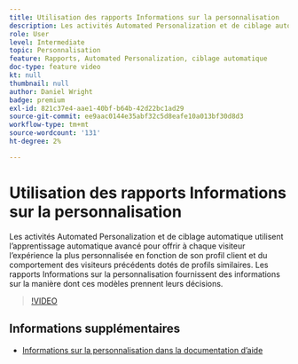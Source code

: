 ```yaml
---
title: Utilisation des rapports Informations sur la personnalisation
description: Les activités Automated Personalization et de ciblage automatique utilisent l’apprentissage automatique avancé pour offrir à chaque visiteur l’expérience la plus personnalisée en fonction de son profil client et du comportement des visiteurs précédents dotés de profils similaires. Les rapports Informations sur la personnalisation fournissent des informations sur la manière dont ces modèles prennent leurs décisions.
role: User
level: Intermediate
topic: Personnalisation
feature: Rapports, Automated Personalization, ciblage automatique
doc-type: feature video
kt: null
thumbnail: null
author: Daniel Wright
badge: premium
exl-id: 821c37e4-aae1-40bf-b64b-42d22bc1ad29
source-git-commit: ee9aac0144e35abf32c5d8eafe10a013bf30d8d3
workflow-type: tm+mt
source-wordcount: '131'
ht-degree: 2%

---
```


# Utilisation des rapports Informations sur la personnalisation

Les activités Automated Personalization et de ciblage automatique utilisent l’apprentissage automatique avancé pour offrir à chaque visiteur l’expérience la plus personnalisée en fonction de son profil client et du comportement des visiteurs précédents dotés de profils similaires. Les rapports Informations sur la personnalisation fournissent des informations sur la manière dont ces modèles prennent leurs décisions.

>[!VIDEO](https://video.tv.adobe.com/v/25601/?quality=12)

## Informations supplémentaires

* [Informations sur la personnalisation dans la documentation d’aide](https://docs.adobe.com/content/help/en/target/using/reports/insights/personalization-insights-reports.html)
